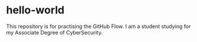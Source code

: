 # hello-world
This repository is for practising the GitHub Flow.
I am a student studying for my Associate Degree of CyberSecurity.
